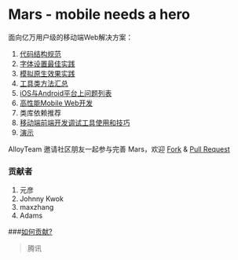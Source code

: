 Mars - mobile needs a hero
====

面向亿万用户级的移动端Web解决方案：

1. [代码结构规范](./solutions/project-structure.md)
2. [字体设置最佳实践](./solutions/font-family.md)
3. [模拟原生效果实践](./solutions/)
4. [工具类方法汇总](./tools/)
5. [iOS与Android平台上问题列表](./issues/)
6. [高性能Mobile Web开发](./performance/)
7. 类库依赖推荐
8. [移动端前端开发调试工具使用和技巧](./tools/multidevice-frontend-debug.md)
9. [演示](./demos/)

AlloyTeam 邀请社区朋友一起参与完善 Mars，欢迎 [Fork](https://github.com/AlloyTeam/Mars/fork) & [Pull Request](https://github.com/AlloyTeam/Mars/pulls)

### 贡献者

1. 元彦
2. Johnny Kwok
3. maxzhang
4. Adams

###[如何贡献?](https://github.com/AlloyTeam/Mars/wiki/%E5%A6%82%E4%BD%95%E8%B4%A1%E7%8C%AE%E5%86%85%E5%AE%B9)
> 腾讯
